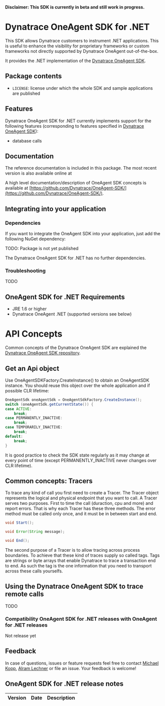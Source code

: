**Disclaimer: This SDK is currently in beta and still work in progress.**

# Dynatrace OneAgent SDK for .NET

This SDK allows Dynatrace customers to instrument .NET applications. This is useful to enhance the visibility for proprietary frameworks or custom frameworks not directly supported by Dynatrace OneAgent out-of-the-box.

It provides the .NET implementation of the [Dynatrace OneAgent SDK](https://github.com/Dynatrace/OneAgent-SDK). 

## Package contents

- `LICENSE`: license under which the whole SDK and sample applications are published

## Features
Dynatrace OneAgent SDK for .NET currently implements support for the following features (corresponding to features specified in [Dynatrace OneAgent SDK](https://github.com/Dynatrace/OneAgent-SDK)):
-  database calls

## Documentation
The reference documentation is included in this package. The most recent version is also available online at 

A high level documentation/description of OneAgent SDK concepts is available at [https://github.com/Dynatrace/OneAgent-SDK/](https://github.com/Dynatrace/OneAgent-SDK/).

## Integrating into your application

### Dependencies
If you want to integrate the OneAgent SDK into your application, just add the following NuGet dependency:

TODO: Package is not yet published

The Dynatrace OneAgent SDK for .NET has no further dependencies.

### Troubleshooting

TODO

## OneAgent SDK for .NET Requirements

- JRE 1.6 or higher
- Dynatrace OneAgent .NET (supported versions see below)

# API Concepts

Common concepts of the Dynatrace OneAgent SDK are explained the [Dynatrace OneAgent SDK repository](https://github.com/Dynatrace/OneAgent-SDK).

## Get an Api object

Use OneAgentSDKFactory.CreateInstance() to obtain an OneAgentSDK instance. You should reuse this object over the whole application 
and if possible CLR lifetime:

```Java
OneAgentSdk oneAgentSdk = OneAgentSdkFactory.CreateInstance();
switch (oneAgentSdk.getCurrentState()) {
case ACTIVE:
	break;
case PERMANENTLY_INACTIVE:
	break;
case TEMPORARILY_INACTIVE:
	break;
default:
	break;
}
```

It is good practice to check the SDK state regularly as it may change at every point of time (except PERMANENTLY_INACTIVE never changes over CLR lifetime).

## Common concepts: Tracers

To trace any kind of call you first need to create a Tracer. The Tracer object represents the logical and physical endpoint that you want to call. A Tracer serves two purposes. First to time the call (duraction, cpu and more) and report errors. That is why each Tracer has these three methods. The error method must be called only once, and it must be in between start and end.

```Java
void Start();

void Error(String message);

void End();
```
The second purpose of a Tracer is to allow tracing across process boundaries. To achieve that these kind of traces supply so called tags. Tags are strings or byte arrays that enable Dynatrace to trace a transaction end to end. As such the tag is the one information that you need to transport across these calls yourselfs.


## Using the Dynatrace OneAgent SDK to trace remote calls

TODO

### Compatibility OneAgent SDK for .NET releases with OneAgent for .NET releases
Not release yet

## Feedback

In case of questions, issues or feature requests feel free to contact [Michael Kopp](https://github.com/mikopp), [Alram Lechner](https://github.com/AlramLechnerDynatrace) or file an issue. Your feedback is welcome!


## OneAgent SDK for .NET release notes
|Version|Date|Description|
|:------|:----------|:------------------|
